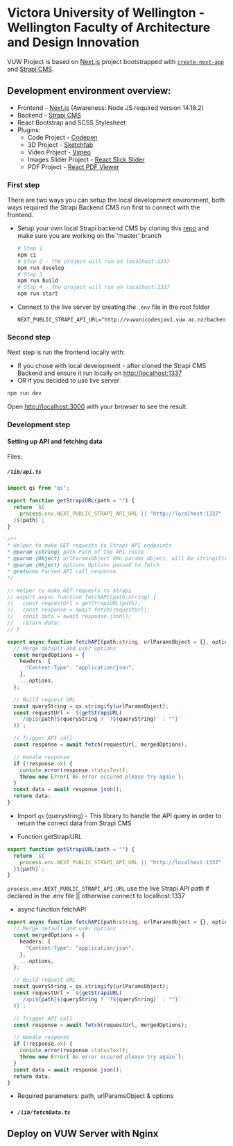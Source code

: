 # Victora University of Wellington - Wellington Faculty of Architecture and Design Innovation

VUW Project is based on [Next.js](https://nextjs.org/) project bootstrapped with [`create-next-app`](https://github.com/vercel/next.js/tree/canary/packages/create-next-app) and [Strapi CMS](https://strapi.io/).

## Development environment overview:
  * Frontend - [Next.js](https://nextjs.org/) (Awareness: Node JS required version 14.18.2)
  * Backend - [Strapi CMS](https://strapi.io/)
  * React Bootstrap and SCSS Stylesheet
  * Plugins:
    - Code Project - [Codepen](https://codepen.io/)
    - 3D Project - [Sketchfab](https://sketchfab.com/)
    - Video Project - [Vimeo](https://vimeo.com/)
    - Images Slider Project - [React Slick Slider](https://react-slick.neostack.com/)
    - PDF Project - [React PDF Viewer](https://react-pdf-viewer.dev/)

### First step
There are two ways you can setup the local development environment, both ways required the Strapi Backend CMS run first to connect with the frontend.
  * Setup your own local Strapi backend CMS by cloning this [repo](https://github.com/psychoactive-studios/vuw-backend) and make sure you are working on the 'master' branch

    ```bash
    # Step 1
    npm ci
    # Step 2 - the project will run on localhost:1337
    npm run develop
    # Step 3
    npm run build
    # Step 4 - the project will run on localhost:1337
    npm run start
    ```

  * Connect to the live server by creating the `.env` file in the root folder

    ```env
    NEXT_PUBLIC_STRAPI_API_URL="http://vuwunicodesjav1.vuw.ac.nz/backend"
    ```

### Second step
Next step is run the frontend locally with:
  * If you chose with local development - after cloned the Strapi CMS Backend and ensure it run locally on [http://localhost:1337](http://localhost:3000)
  * OR if you decided to use live server

  ```bash
  npm run dev
  ```

Open [http://localhost:3000](http://localhost:3000) with your browser to see the result.

### Development step

#### Setting up API and fetching data
Files: 
  ##### `/lib/api.ts`

  ```ts
  import qs from "qs";

  export function getStrapiURL(path = "") {
    return `${
      process.env.NEXT_PUBLIC_STRAPI_API_URL || "http://localhost:1337"
    }${path}`;
  }

  /**
  * Helper to make GET requests to Strapi API endpoints
  * @param {string} path Path of the API route
  * @param {Object} urlParamsObject URL params object, will be stringified
  * @param {Object} options Options passed to fetch
  * @returns Parsed API call response
  */

  // Helper to make GET requests to Strapi
  // export async function fetchAPI(path:string) {
  //   const requestUrl = getStrapiURL(path);
  //   const response = await fetch(requestUrl);
  //   const data = await response.json();
  //   return data;
  // }

  export async function fetchAPI(path:string, urlParamsObject = {}, options = {}) {
    // Merge default and user options
    const mergedOptions = {
      headers: {
        "Content-Type": "application/json",
      },
      ...options,
    };

    // Build request URL
    const queryString = qs.stringify(urlParamsObject);
    const requestUrl = `${getStrapiURL(
      `/api${path}${queryString ? `?${queryString}` : ""}`
    )}`;

    // Trigger API call
    const response = await fetch(requestUrl, mergedOptions);

    // Handle response
    if (!response.ok) {
      console.error(response.statusText);
      throw new Error(`An error occured please try again`);
    }
    const data = await response.json();
    return data;
  }
  ```

  * Import `qs` (querystring) - This library to handle the API query in order to return the correct data from Strapi CMS

  * Function getStrapiURL

  ```ts
  export function getStrapiURL(path = "") {
    return `${
      process.env.NEXT_PUBLIC_STRAPI_API_URL || "http://localhost:1337"
    }${path}`;
  }
  ```

  `process.env.NEXT_PUBLIC_STRAPI_API_URL` use the live Strapi API path if declared in the .env file || otherwise connect to localhost:1337

  * async function fetchAPI

  ```ts
  export async function fetchAPI(path:string, urlParamsObject = {}, options = {}) {
    // Merge default and user options
    const mergedOptions = {
      headers: {
        "Content-Type": "application/json",
      },
      ...options,
    };

    // Build request URL
    const queryString = qs.stringify(urlParamsObject);
    const requestUrl = `${getStrapiURL(
      `/api${path}${queryString ? `?${queryString}` : ""}`
    )}`;

    // Trigger API call
    const response = await fetch(requestUrl, mergedOptions);

    // Handle response
    if (!response.ok) {
      console.error(response.statusText);
      throw new Error(`An error occured please try again`);
    }
    const data = await response.json();
    return data;
  }
  ```

  - Required parameters: path, urlParamsObject & options
  
  * ##### `/lib/fetchData.ts`

## Deploy on VUW Server with Nginx

